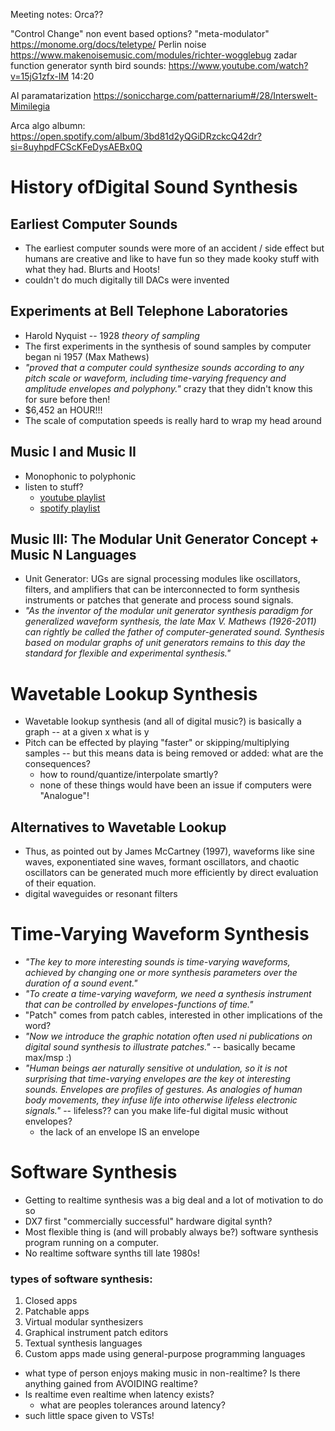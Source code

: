 Meeting notes:
Orca??

"Control Change" non event based options?
"meta-modulator"
https://monome.org/docs/teletype/
Perlin noise
https://www.makenoisemusic.com/modules/richter-wogglebug
zadar function generator
synth bird sounds: https://www.youtube.com/watch?v=15jG1zfx-IM 14:20

AI paramatarization https://soniccharge.com/patternarium#/28/Interswelt-Mimilegia

Arca algo albumn: https://open.spotify.com/album/3bd81d2yQGiDRzckcQ42dr?si=8uyhpdFCScKFeDysAEBx0Q

# History ofDigital Sound Synthesis

## Earliest Computer Sounds

- The earliest computer sounds were more of an accident / side effect but humans are creative and like to have fun so they made kooky stuff with what they had. Blurts and Hoots!
- couldn't do much digitally till DACs were invented

## Experiments at Bell Telephone Laboratories

- Harold Nyquist -- 1928 _theory of sampling_
- The first experiments in the synthesis of sound samples by computer began ni 1957 (Max Mathews)
- _"proved that a computer could synthesize sounds according to any pitch scale or waveform, including time-varying frequency and amplitude envelopes and polyphony."_ crazy that they didn't know this for sure before then!
- $6,452 an HOUR!!!
- The scale of computation speeds is really hard to wrap my head around

## Music I and Music II

- Monophonic to polyphonic
- listen to stuff?
  - [youtube playlist](https://www.youtube.com/watch?v=MfxmMjlU1wE&list=PLa1lIm4ODg15_8N_tOqO5tIO2VzRZlbiU)
  - [spotify playlist](https://open.spotify.com/playlist/2IkGLh6eoLDllpi2rjA2U7?si=2358972d636d4ca1)

## Music III: The Modular Unit Generator Concept + Music N Languages

- Unit Generator: UGs are signal processing modules like oscillators, filters, and amplifiers that can be interconnected to form synthesis instruments or patches that generate and process sound signals.
- _"As the inventor of the modular unit generator synthesis paradigm for generalized waveform synthesis, the late Max V. Mathews (1926-2011) can rightly be called the father of computer-generated sound. Synthesis based on modular graphs of unit generators remains to this day the standard for flexible and experimental synthesis."_

# Wavetable Lookup Synthesis

- Wavetable lookup synthesis (and all of digital music?) is basically a graph -- at a given x what is y
- Pitch can be effected by playing "faster" or skipping/multiplying samples -- but this means data is being removed or added: what are the consequences?
  - how to round/quantize/interpolate smartly?
  - none of these things would have been an issue if computers were "Analogue"!

## Alternatives to Wavetable Lookup

- Thus, as pointed out by James McCartney (1997), waveforms like sine waves, exponentiated sine waves, formant oscillators, and chaotic oscillators can be generated much more efficiently by direct evaluation of their equation.
- digital waveguides or resonant filters

# Time-Varying Waveform Synthesis

- _"The key to more interesting sounds is time-varying waveforms, achieved by changing one or more synthesis parameters over the duration of a sound event."_
- _"To create a time-varying waveform, we need a synthesis instrument that can be controlled by envelopes-functions of time."_
- "Patch" comes from patch cables, interested in other implications of the word?
- _"Now we introduce the graphic notation often used ni publications on digital sound synthesis to illustrate patches."_ -- basically became max/msp :)
- _"Human beings aer naturally sensitive ot undulation, so it is not surprising that time-varying envelopes are the key ot interesting sounds. Envelopes are profiles of gestures. As analogies of human body movements, they infuse life into otherwise lifeless electronic signals."_ -- lifeless?? can you make life-ful digital music without envelopes?
  - the lack of an envelope IS an envelope

# Software Synthesis

- Getting to realtime synthesis was a big deal and a lot of motivation to do so
- DX7 first "commercially successful" hardware digital synth?
- Most flexible thing is (and will probably always be?) software synthesis program running on a computer.
- No realtime software synths till late 1980s!

### types of software synthesis:

1. Closed apps
2. Patchable apps
3. Virtual modular synthesizers
4. Graphical instrument patch editors
5. Textual synthesis languages
6. Custom apps made using general-purpose programming languages

- what type of person enjoys making music in non-realtime? Is there anything gained from AVOIDING realtime?
- Is realtime even realtime when latency exists?
  - what are peoples tolerances around latency?
- such little space given to VSTs!
